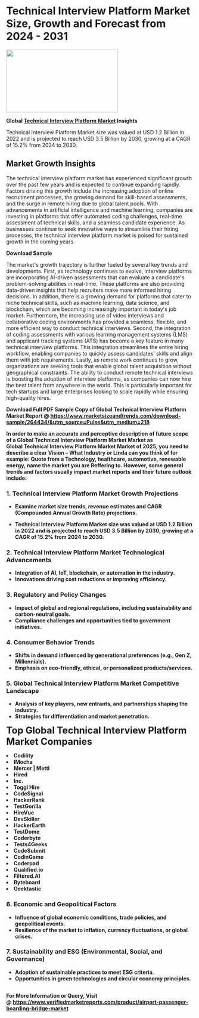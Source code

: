 <H1>Technical Interview Platform Market Size, Growth and Forecast from 2024 - 2031</H1><img class="aligncenter size-medium wp-image-584254" src="https://thirdeyenews.in/wp-content/uploads/2024/09/Global-Market-Research-300x168.jpeg" alt="" width="300" height="168" /><p><strong>Global&nbsp;<a href="https://www.marketsizeandtrends.com/download-sample/264434/&amp;utm_source=Pulse&amp;utm_medium=218">Technical Interview Platform Market</a> Insights</strong></p><p>Technical Interview Platform Market size was valued at USD 1.2 Billion in 2022 and is projected to reach USD 3.5 Billion by 2030, growing at a CAGR of 15.2% from 2024 to 2030.</p><p><h2>Market Growth Insights</h2> <p>The technical interview platform market has experienced significant growth over the past few years and is expected to continue expanding rapidly. Factors driving this growth include the increasing adoption of online recruitment processes, the growing demand for skill-based assessments, and the surge in remote hiring due to global talent pools. With advancements in artificial intelligence and machine learning, companies are investing in platforms that offer automated coding challenges, real-time assessment of technical skills, and a seamless candidate experience. As businesses continue to seek innovative ways to streamline their hiring processes, the technical interview platform market is poised for sustained growth in the coming years.</p> <p><strong>Download Sample</strong></p> <p>The market's growth trajectory is further fueled by several key trends and developments. First, as technology continues to evolve, interview platforms are incorporating AI-driven assessments that can evaluate a candidate's problem-solving abilities in real-time. These platforms are also providing data-driven insights that help recruiters make more informed hiring decisions. In addition, there is a growing demand for platforms that cater to niche technical skills, such as machine learning, data science, and blockchain, which are becoming increasingly important in today's job market. Furthermore, the increasing use of video interviews and collaborative coding environments has provided a seamless, flexible, and more efficient way to conduct technical interviews. Second, the integration of coding assessments with various learning management systems (LMS) and applicant tracking systems (ATS) has become a key feature in many technical interview platforms. This integration streamlines the entire hiring workflow, enabling companies to quickly assess candidates' skills and align them with job requirements. Lastly, as remote work continues to grow, organizations are seeking tools that enable global talent acquisition without geographical constraints. The ability to conduct remote technical interviews is boosting the adoption of interview platforms, as companies can now hire the best talent from anywhere in the world. This is particularly important for tech startups and large enterprises looking to scale rapidly while ensuring high-quality hires. <p><strong></p><p><span class=""><strong>Download Full PDF Sample Copy of Global Technical Interview Platform Market Report</strong> @ <a href="https://www.marketsizeandtrends.com/download-sample/264434/&amp;utm_source=Pulse&amp;utm_medium=218" target="_blank">https://www.marketsizeandtrends.com/download-sample/264434/&amp;utm_source=Pulse&amp;utm_medium=218</a></span></p><p>In order to make an accurate and perceptive description of future scope of a Global&nbsp;Technical Interview Platform Market Market as Global&nbsp;Technical Interview Platform Market Market of 2025, you need to describe a clear Vision &ndash; What Industry or Linda can you think of for example: Quote from a Technology, healthcare, automotive, renewable energy, name the market you are Reffering to. However, some general trends and factors usually impact market reports and their future outlook include:</p><h3>1.&nbsp;<strong>Technical Interview Platform Market Growth Projections</strong></h3><ul><li>Examine market size trends, revenue estimates and CAGR (Compounded Annual Growth Rate) projections.</li><li><p>Technical Interview Platform Market size was valued at USD 1.2 Billion in 2022 and is projected to reach USD 3.5 Billion by 2030, growing at a CAGR of 15.2% from 2024 to 2030.</p></li></ul><h3>2.&nbsp;<strong>Technical Interview Platform Market Technological Advancements</strong></h3><ul><li>Integration of AI, IoT, blockchain, or automation in the industry.</li><li>Innovations driving cost reductions or improving efficiency.</li></ul><h3>3.&nbsp;<strong>Regulatory and Policy Changes</strong></h3><ul><li>Impact of global and regional regulations, including sustainability and carbon-neutral goals.</li><li>Compliance challenges and opportunities tied to government initiatives.</li></ul><h3>4.&nbsp;<strong>Consumer Behavior Trends</strong></h3><ul><li>Shifts in demand influenced by generational preferences (e.g., Gen Z, Millennials).</li><li>Emphasis on eco-friendly, ethical, or personalized products/services.</li></ul><h3>5.&nbsp;<strong>Global Technical Interview Platform Market Competitive Landscape</strong></h3><ul><li>Analysis of key players, new entrants, and partnerships shaping the industry.</li><li>Strategies for differentiation and market penetration.</li></ul><p data-pm-slice="1 1 []"><span style="color: inherit; font-family: inherit; font-size: 25px;">Top Global Technical Interview Platform Market Companies</span></p><div class="" data-test-id=""><p><li>Codility</li><li> IMocha</li><li> Mercer | Mettl</li><li> Hired</li><li> Inc.</li><li> Toggl Hire</li><li> CodeSignal</li><li> HackerRank</li><li> TestGorilla</li><li> HireVue</li><li> DevSkiller</li><li> HackerEarth</li><li> TestDome</li><li> Coderbyte</li><li> Tests4Geeks</li><li> CodeSubmit</li><li> CodinGame</li><li> Coderpad</li><li> Qualified.io</li><li> Filtered.AI</li><li> Byteboard</li><li> Geektastic</li></p></div><h3>6.&nbsp;<strong>Economic and Geopolitical Factors</strong></h3><ul><li>Influence of global economic conditions, trade policies, and geopolitical events.</li><li>Resilience of the market to inflation, currency fluctuations, or global crises.</li></ul><h3>7.&nbsp;<strong>Sustainability and ESG (Environmental, Social, and Governance)</strong></h3><ul><li>Adoption of sustainable practices to meet ESG criteria.</li><li>Opportunities in green technologies and circular economy principles.</li></ul><h2><strong style="font-size: 14px;">For More Information or Query, Visit @&nbsp;</strong><a style="background-color: #ffffff; font-size: 14px;" href="https://www.marketsizeandtrends.com/report/technical-interview-platform-market/" target="_blank">https://www.verifiedmarketreports.com/product/airport-passenger-boarding-bridge-market</a></h2>
